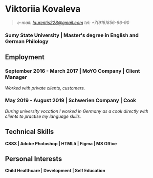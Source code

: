 # Viktoriia Kovaleva
> *e-mail: laurentis228@gmail.com*
> *tel: +7(918)856-96-90*
### Sumy State University | Master's degree in English and German Philology ###
## Employment ##
### September 2016 - March 2017 | MoYO Company | Client Manager ###
*Worked with private clients, customers.*
### May 2019 - August 2019 | Schwerien Company | Cook ###
*During university vocation I worked in Germany as a cook directly with clients to practise my language skills.*
## Technical Skills ##
**CSS3 | Adobe Photoshop | HTML5 | Figma | MS Office**
## Personal Interests ##
**Child Healthcare | Development | Self Education**